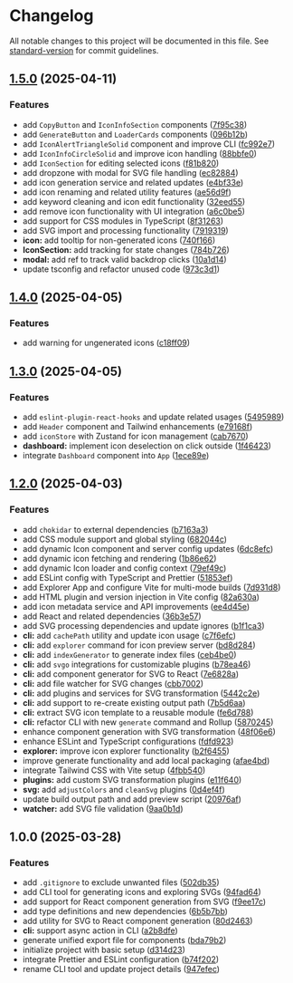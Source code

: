 # Changelog

All notable changes to this project will be documented in this file. See [standard-version](https://github.com/conventional-changelog/standard-version) for commit guidelines.

## [1.5.0](https://github.com/zur4ik/icomp/compare/v1.4.0...v1.5.0) (2025-04-11)


### Features

* add `CopyButton` and `IconInfoSection` components ([7f95c38](https://github.com/zur4ik/icomp/commit/7f95c3825697baaefc88d11323c0dc2eef6a798e))
* add `GenerateButton` and `LoaderCards` components ([096b12b](https://github.com/zur4ik/icomp/commit/096b12b3f9a336438713dc376b691c2eedd40cd2))
* add `IconAlertTriangleSolid` component and improve CLI ([fc992e7](https://github.com/zur4ik/icomp/commit/fc992e7059bf6b6e1beca99c628dfd814c9fd74b))
* add `IconInfoCircleSolid` and improve icon handling ([88bbfe0](https://github.com/zur4ik/icomp/commit/88bbfe0eb0c50f1d9e68024be4aca87e93e2d9f8))
* add `IconSection` for editing selected icons ([f81b820](https://github.com/zur4ik/icomp/commit/f81b82034fa50327d0df040d5157dce02472d027))
* add dropzone with modal for SVG file handling ([ec82884](https://github.com/zur4ik/icomp/commit/ec828845bfc794da3b93b912b4a998d48a4cb7c8))
* add icon generation service and related updates ([e4bf33e](https://github.com/zur4ik/icomp/commit/e4bf33e15e1775157acb649c165bd0f5a483aca6))
* add icon renaming and related utility features ([ae56d9f](https://github.com/zur4ik/icomp/commit/ae56d9fa1db951f24b0021e269661f7b5bb3a9f1))
* add keyword cleaning and icon edit functionality ([32eed55](https://github.com/zur4ik/icomp/commit/32eed55fe56624ed1e5b52bef4cc3b325d6a600c))
* add remove icon functionality with UI integration ([a6c0be5](https://github.com/zur4ik/icomp/commit/a6c0be58fa3f8b4ffd42ebeb3a1b345e5609c381))
* add support for CSS modules in TypeScript ([8f31263](https://github.com/zur4ik/icomp/commit/8f312639cb5d3f9f620381f36120be2a24ee80f7))
* add SVG import and processing functionality ([7919319](https://github.com/zur4ik/icomp/commit/7919319e1ce769d53b35df455e21951a19bfdab9))
* **icon:** add tooltip for non-generated icons ([740f166](https://github.com/zur4ik/icomp/commit/740f1661497efe8e8609610138eab203bf2acb1f))
* **IconSection:** add tracking for state changes ([784b726](https://github.com/zur4ik/icomp/commit/784b726e73e73197c83efc4cae8945757a93e22e))
* **modal:** add ref to track valid backdrop clicks ([10a1d14](https://github.com/zur4ik/icomp/commit/10a1d148544e95508fff2fee27b1936206c9fc88))
* update tsconfig and refactor unused code ([973c3d1](https://github.com/zur4ik/icomp/commit/973c3d1469b6147ef1cb63893c8a0b888147c02d))

## [1.4.0](https://github.com/zur4ik/icomp/compare/v1.3.0...v1.4.0) (2025-04-05)

### Features

- add warning for ungenerated icons ([c18ff09](https://github.com/zur4ik/icomp/commit/c18ff09b6fb820c1987f833af9624587dde73bfc))

## [1.3.0](https://github.com/zur4ik/icomp/compare/v1.2.0...v1.3.0) (2025-04-05)

### Features

- add `eslint-plugin-react-hooks` and update related usages ([5495989](https://github.com/zur4ik/icomp/commit/54959893b387e7704b72d4a61a01ccff72b0950b))
- add `Header` component and Tailwind enhancements ([e79168f](https://github.com/zur4ik/icomp/commit/e79168f092a4753d8cb9bab0d5b28c2a1976eafd))
- add `iconStore` with Zustand for icon management ([cab7670](https://github.com/zur4ik/icomp/commit/cab767010781499e9670e7f7be16e96364a7ff73))
- **dashboard:** implement icon deselection on click outside ([1f46423](https://github.com/zur4ik/icomp/commit/1f4642378bc2988967ba2bc97e50de8437bec788))
- integrate `Dashboard` component into `App` ([1ece89e](https://github.com/zur4ik/icomp/commit/1ece89e0823cc52e05960e6a893228bf49fa2384))

## [1.2.0](https://github.com/zur4ik/icomp/compare/v1.1.7...v1.2.0) (2025-04-03)

### Features

- add `chokidar` to external dependencies ([b7163a3](https://github.com/zur4ik/icomp/commit/b7163a3085861d5d42544903f57e3f9b2138be60))
- add CSS module support and global styling ([682044c](https://github.com/zur4ik/icomp/commit/682044c2527d19ee6f37bb7feb9c3429347503ef))
- add dynamic Icon component and server config updates ([6dc8efc](https://github.com/zur4ik/icomp/commit/6dc8efc265d48ee872438a53b8e35ab387062e4e))
- add dynamic icon fetching and rendering ([1b86e62](https://github.com/zur4ik/icomp/commit/1b86e628be49f95538689c6d4e31628b5ec3d7b6))
- add dynamic Icon loader and config context ([79ef49c](https://github.com/zur4ik/icomp/commit/79ef49c1f9281773609e2661d7033b1dfd4af811))
- add ESLint config with TypeScript and Prettier ([51853ef](https://github.com/zur4ik/icomp/commit/51853eff5cbb5b50d384ea5a1e6db33bdb8031cc))
- add Explorer App and configure Vite for multi-mode builds ([7d931d8](https://github.com/zur4ik/icomp/commit/7d931d81e631d0e5f1baae6c2dc1f495dc80e12b))
- add HTML plugin and version injection in Vite config ([82a630a](https://github.com/zur4ik/icomp/commit/82a630a6c8d5f9965fbcdb82efe9b325d81c76c2))
- add icon metadata service and API improvements ([ee4d45e](https://github.com/zur4ik/icomp/commit/ee4d45e0c444921ea3d779d1547a876c5e070d06))
- add React and related dependencies ([36b3e57](https://github.com/zur4ik/icomp/commit/36b3e57dd684c2f18b0cbefcdc85d7effa6a8054))
- add SVG processing dependencies and update ignores ([b1f1ca3](https://github.com/zur4ik/icomp/commit/b1f1ca31a58fdb68cba8c049e358719086e75145))
- **cli:** add `cachePath` utility and update icon usage ([c7f6efc](https://github.com/zur4ik/icomp/commit/c7f6efc473ebfae15fd83e78988576acd9d26d94))
- **cli:** add `explorer` command for icon preview server ([bd8d284](https://github.com/zur4ik/icomp/commit/bd8d2841de5c9064b0ece1bd22eb7a31c807e578))
- **cli:** add `indexGenerator` to generate index files ([ceb4be0](https://github.com/zur4ik/icomp/commit/ceb4be00c487da37b75d8381643f9719f463e487))
- **cli:** add `svgo` integrations for customizable plugins ([b78ea46](https://github.com/zur4ik/icomp/commit/b78ea46e6f1b81e4c9fd1b6e9f91347bef1884a5))
- **cli:** add component generator for SVG to React ([7e6828a](https://github.com/zur4ik/icomp/commit/7e6828a987d7cb3bb74316959766db090af8b496))
- **cli:** add file watcher for SVG changes ([cbb7002](https://github.com/zur4ik/icomp/commit/cbb7002b854b4349e889015ecc0129269b278575))
- **cli:** add plugins and services for SVG transformation ([5442c2e](https://github.com/zur4ik/icomp/commit/5442c2ea646725dc4a6a3661d8279dcb315a97f0))
- **cli:** add support to re-create existing output path ([7b5d6aa](https://github.com/zur4ik/icomp/commit/7b5d6aaccce8c918c73c7bd52ced3b4def3a8c8c))
- **cli:** extract SVG icon template to a reusable module ([fe6d788](https://github.com/zur4ik/icomp/commit/fe6d7888e9bda2e0e034d896f5499fe5871d39db))
- **cli:** refactor CLI with new `generate` command and Rollup ([5870245](https://github.com/zur4ik/icomp/commit/587024559620c3fbd5acc271cb6c956e2269affa))
- enhance component generation with SVG transformation ([48f06e6](https://github.com/zur4ik/icomp/commit/48f06e6cfd2ba996ad9f5b9515b3fd4ad78936f9))
- enhance ESLint and TypeScript configurations ([fdfd923](https://github.com/zur4ik/icomp/commit/fdfd923291352f68c6e253ce2aea590fce899a0a))
- **explorer:** improve icon explorer functionality ([b2f6455](https://github.com/zur4ik/icomp/commit/b2f64559be6107674e5a8b39ce4a6f0f46ea1358))
- improve generate functionality and add local packaging ([afae4bd](https://github.com/zur4ik/icomp/commit/afae4bdf6abcee60369aeebe176344a8b33dc6eb))
- integrate Tailwind CSS with Vite setup ([4fbb540](https://github.com/zur4ik/icomp/commit/4fbb5408796654205a17e9aa09e5a12aa0e3425f))
- **plugins:** add custom SVG transformation plugins ([e11f640](https://github.com/zur4ik/icomp/commit/e11f640b7e1bacff63c3be9c727c08afe2611842))
- **svg:** add `adjustColors` and `cleanSvg` plugins ([0d4ef4f](https://github.com/zur4ik/icomp/commit/0d4ef4f7b2e0318aed882171f44b0fb2ccc28cc4))
- update build output path and add preview script ([20976af](https://github.com/zur4ik/icomp/commit/20976af8729b31e8b0b73f96831c4c7489eef0a4))
- **watcher:** add SVG file validation ([9aa0b1d](https://github.com/zur4ik/icomp/commit/9aa0b1d196a614dbbf4ce234e356d955bedf0e39))

## 1.0.0 (2025-03-28)

### Features

- add `.gitignore` to exclude unwanted files ([502db35](https://github.com/zur4ik/icomp/commit/502db35de7cb4a029ed5b226ae36e37cfb4162dc))
- add CLI tool for generating icons and exploring SVGs ([94fad64](https://github.com/zur4ik/icomp/commit/94fad644dd23f5ce0e694c36ad168c4c244c6bc8))
- add support for React component generation from SVG ([f9ee17c](https://github.com/zur4ik/icomp/commit/f9ee17ce454bb657c517cf5246218ebd9cfa60ad))
- add type definitions and new dependencies ([6b5b7bb](https://github.com/zur4ik/icomp/commit/6b5b7bbba4626186f72a8bdb3b2d8e59990aecca))
- add utility for SVG to React component generation ([80d2463](https://github.com/zur4ik/icomp/commit/80d2463ccf325a3f5f27314cc5525fb036b465f7))
- **cli:** support async action in CLI ([a2b8dfe](https://github.com/zur4ik/icomp/commit/a2b8dfef4b09c27bfcc547b551d3802f5e5c5553))
- generate unified export file for components ([bda79b2](https://github.com/zur4ik/icomp/commit/bda79b21ebb53376de025fc57774afbed7556011))
- initialize project with basic setup ([d314d23](https://github.com/zur4ik/icomp/commit/d314d232a71d79958f8c983746f93696f0264483))
- integrate Prettier and ESLint configuration ([b74f202](https://github.com/zur4ik/icomp/commit/b74f202230098ee21d991be29ec6745d525bba02))
- rename CLI tool and update project details ([947efec](https://github.com/zur4ik/icomp/commit/947efeccbc9711929edb95f4e75180077b5baea2))
